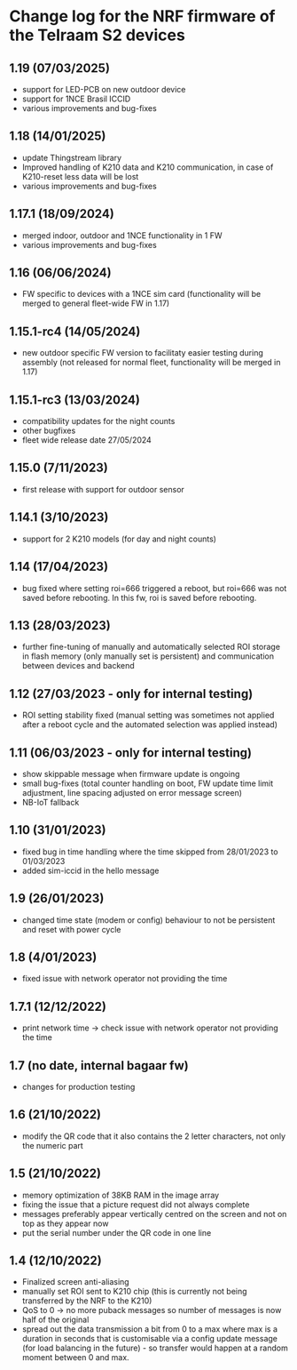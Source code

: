 # Change log for the NRF firmware of the Telraam S2 devices
## 1.19 (07/03/2025)
- support for LED-PCB on new outdoor device
- support for 1NCE Brasil ICCID
- various improvements and bug-fixes

## 1.18 (14/01/2025)
- update Thingstream library
- Improved handling of K210 data and K210 communication, in case of K210-reset less data will be lost
- various improvements and bug-fixes

## 1.17.1 (18/09/2024)
- merged indoor, outdoor and 1NCE functionality in 1 FW
- various improvements and bug-fixes

## 1.16 (06/06/2024)
- FW specific to devices with a 1NCE sim card (functionality will be merged to general fleet-wide FW in 1.17)

## 1.15.1-rc4 (14/05/2024)
- new outdoor specific FW version to facilitaty easier testing during assembly (not released for normal fleet, functionality will be merged in 1.17)

## 1.15.1-rc3 (13/03/2024)
- compatibility updates for the night counts
- other bugfixes
- fleet wide release date 27/05/2024

## 1.15.0 (7/11/2023)
- first release with support for outdoor sensor

## 1.14.1 (3/10/2023)
- support for 2 K210 models (for day and night counts)

## 1.14 (17/04/2023)
- bug fixed where setting roi=666 triggered a reboot, but roi=666 was not saved before rebooting.  In this fw, roi is saved before rebooting.

## 1.13 (28/03/2023)
- further fine-tuning of manually and automatically selected ROI storage in flash memory (only manually set is persistent) and communication between devices and backend

## 1.12 (27/03/2023 - only for internal testing)
- ROI setting stability fixed (manual setting was sometimes not applied after a reboot cycle and the automated selection was applied instead)

## 1.11 (06/03/2023 - only for internal testing)
- show skippable message when firmware update is ongoing
- small bug-fixes (total counter handling on boot, FW update time limit adjustment, line spacing adjusted on error message screen)
- NB-IoT fallback

## 1.10 (31/01/2023)
- fixed bug in time handling where the time skipped from 28/01/2023 to 01/03/2023
- added sim-iccid in the hello message

## 1.9 (26/01/2023)
- changed time state (modem or config) behaviour to not be persistent and reset with power cycle

## 1.8 (4/01/2023)
- fixed issue with network operator not providing the time

## 1.7.1 (12/12/2022)
- print network time -> check issue with network operator not providing the time

## 1.7 (no date, internal bagaar fw)
- changes for production testing

## 1.6 (21/10/2022)
- modify the QR code that it also contains the 2 letter characters, not only the numeric part

## 1.5 (21/10/2022)
- memory optimization of 38KB RAM in the image array
- fixing the issue that a picture request did not always complete
- messages preferably appear vertically centred on the screen and not on top as they appear now
- put the serial number under the QR code in one line

## 1.4 (12/10/2022)
- Finalized screen anti-aliasing
- manually set ROI sent to K210 chip (this is currently not being transferred by the NRF to the K210)
- QoS to 0 -> no more puback messages so number of messages is now half of the original
- spread out the data transmission a bit from 0 to a max where max is a duration in seconds that is customisable via a config update message (for load balancing in the future) - so transfer would happen at a random moment between 0 and max.
